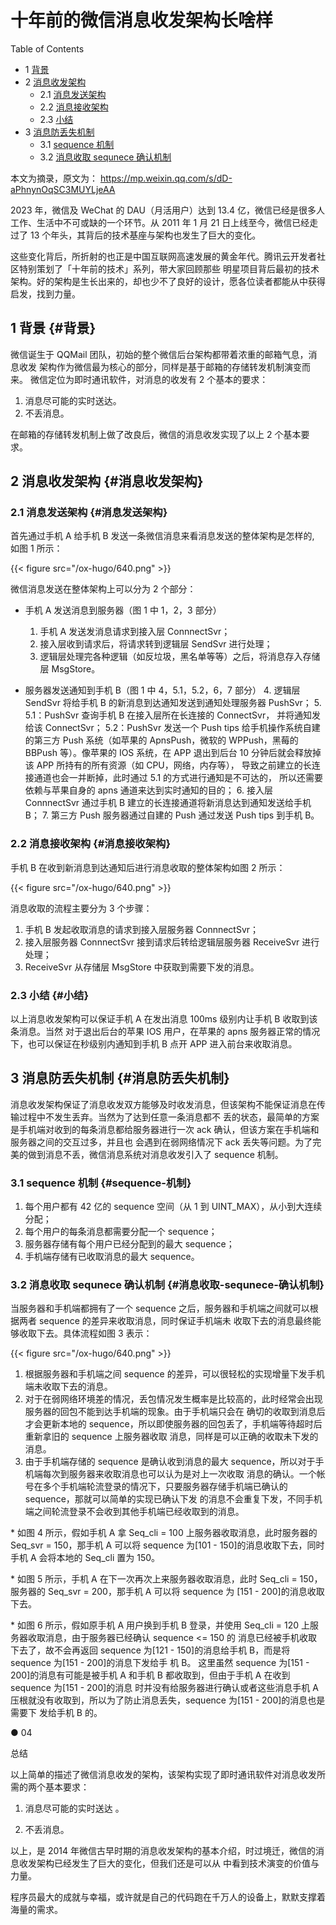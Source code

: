 # 十年前的微信消息收发架构长啥样


<div class="ox-hugo-toc toc has-section-numbers">

<div class="heading">Table of Contents</div>

- <span class="section-num">1</span> [背景](#背景)
- <span class="section-num">2</span> [消息收发架构](#消息收发架构)
    - <span class="section-num">2.1</span> [消息发送架构](#消息发送架构)
    - <span class="section-num">2.2</span> [消息接收架构](#消息接收架构)
    - <span class="section-num">2.3</span> [小结](#小结)
- <span class="section-num">3</span> [消息防丢失机制](#消息防丢失机制)
    - <span class="section-num">3.1</span> [sequence 机制](#sequence-机制)
    - <span class="section-num">3.2</span> [消息收取 sequnece 确认机制](#消息收取-sequnece-确认机制)

</div>
<!--endtoc-->


本文为摘录，原文为： https://mp.weixin.qq.com/s/dD-aPhnynOqSC3MUYLjeAA

2023 年，微信及 WeChat 的 DAU（月活用户）达到 13.4 亿，微信已经是很多人工作、生活中不可或缺的一个环节。从 2011 年 1 月
21 日上线至今，微信已经走过了 13 个年头，其背后的技术基座与架构也发生了巨大的变化。

这些变化背后，所折射的也正是中国互联网高速发展的黄金年代。腾讯云开发者社区特别策划了「十年前的技术」系列，带大家回顾那些
明星项目背后最初的技术架构。好的架构是生长出来的，却也少不了良好的设计，愿各位读者都能从中获得启发，找到力量。


## <span class="section-num">1</span> 背景 {#背景}

微信诞生于 QQMail 团队，初始的整个微信后台架构都带着浓重的邮箱气息，消息收发
架构作为微信最为核心的部分，同样是基于邮箱的存储转发机制演变而来。
微信定位为即时通讯软件，对消息的收发有 2 个基本的要求：

1.  消息尽可能的实时送达。
2.  不丢消息。

在邮箱的存储转发机制上做了改良后，微信的消息收发实现了以上 2 个基本要求。


## <span class="section-num">2</span> 消息收发架构 {#消息收发架构}


### <span class="section-num">2.1</span> 消息发送架构 {#消息发送架构}

首先通过手机 A 给手机 B 发送一条微信消息来看消息发送的整体架构是怎样的, 如图 1 所示：

{{< figure src="/ox-hugo/640.png" >}}

微信消息发送在整体架构上可以分为 2 个部分：

-   手机 A 发送消息到服务器（图 1 中 1，2，3 部分）
    1.  手机 A 发送发消息请求到接入层 ConnnectSvr；
    2.  接入层收到请求后，将请求转到逻辑层 SendSvr 进行处理；
    3.  逻辑层处理完各种逻辑（如反垃圾，黑名单等等）之后，将消息存入存储层 MsgStore。

-   服务器发送通知到手机 B（图 1 中 4，5.1，5.2，6，7 部分）
    4.  逻辑层 SendSvr 将给手机 B 的新消息到达通知发送到通知处理服务器 PushSvr；
    5.  5.1：PushSvr 查询手机 B 在接入层所在长连接的 ConnectSvr， 并将通知发给该 ConnectSvr；
        5.2：PushSvr 发送一个 Push tips 给手机操作系统自建的第三方 Push 系统（如苹果的
        ApnsPush，微软的 WPPush，黑莓的 BBPush 等）。像苹果的 IOS 系统，在 APP 退出到后台
        10 分钟后就会释放掉该 APP 所持有的所有资源（如 CPU，网络，内存等），
        导致之前建立的长连接通道也会一并断掉，此时通过 5.1 的方式进行通知是不可达的，
        所以还需要依赖与苹果自身的 apns 通道来达到实时通知的目的；
    6.  接入层 ConnnectSvr 通过手机 B 建立的长连接通道将新消息达到通知发送给手机 B；
    7.  第三方 Push 服务器通过自建的 Push 通过发送 Push tips 到手机 B。


### <span class="section-num">2.2</span> 消息接收架构 {#消息接收架构}

手机 B 在收到新消息到达通知后进行消息收取的整体架构如图 2 所示：

{{< figure src="/ox-hugo/640.png" >}}

消息收取的流程主要分为 3 个步骤：

1.  手机 B 发起收取消息的请求到接入层服务器 ConnnectSvr；
2.  接入层服务器 ConnnectSvr 接到请求后转给逻辑层服务器 ReceiveSvr 进行处理；
3.  ReceiveSvr 从存储层 MsgStore 中获取到需要下发的消息。


### <span class="section-num">2.3</span> 小结 {#小结}

以上消息收发架构可以保证手机 A 在发出消息 100ms 级别内让手机 B 收取到该条消息。当然 对于退出后台的苹果 IOS 用户，在苹果的
apns 服务器正常的情况下，也可以保证在秒级别内通知到手机 B 点开 APP 进入前台来收取消息。


## <span class="section-num">3</span> 消息防丢失机制 {#消息防丢失机制}

消息收发架构保证了消息收发双方能够及时收发消息，但该架构不能保证消息在传输过程中不发生丢弃。当然为了达到任意一条消息都不
丢的状态，最简单的方案是手机端对收到的每条消息都给服务器进行一次 ack 确认，但该方案在手机端和服务器之间的交互过多，并且也
会遇到在弱网络情况下 ack 丢失等问题。为了完美的做到消息不丢，微信消息系统对消息收发引入了 sequence 机制。


### <span class="section-num">3.1</span> sequence 机制 {#sequence-机制}

1.  每个用户都有 42 亿的 sequence 空间（从 1 到 UINT_MAX），从小到大连续分配；
2.  每个用户的每条消息都需要分配一个 sequence；
3.  服务器存储有每个用户已经分配到的最大 sequence；
4.  手机端存储有已收取消息的最大 sequence。


### <span class="section-num">3.2</span> 消息收取 sequnece 确认机制 {#消息收取-sequnece-确认机制}

当服务器和手机端都拥有了一个 sequence 之后，服务器和手机端之间就可以根据两者 sequence 的差异来收取消息，同时保证手机端未
收取下去的消息最终能够收取下去。具体流程如图 3 表示：

{{< figure src="/ox-hugo/640.png" >}}

1.  根据服务器和手机端之间 sequence 的差异，可以很轻松的实现增量下发手机端未收取下去的消息。
2.  对于在弱网络环境差的情况，丢包情况发生概率是比较高的，此时经常会出现服务器的回包不能到达手机端的现象。由于手机端只会在
    确切的收取到消息后才会更新本地的 sequence，所以即使服务器的回包丢了，手机端等待超时后重新拿旧的 sequence 上服务器收取
    消息，同样是可以正确的收取未下发的消息。
3.  由于手机端存储的 sequence 是确认收到消息的最大 sequence，所以对于手机端每次到服务器来收取消息也可以认为是对上一次收取
    消息的确认。一个帐号在多个手机端轮流登录的情况下，只要服务器存储手机端已确认的 sequence，那就可以简单的实现已确认下发
    的消息不会重复下发，不同手机端之间轮流登录不会收到其他手机端已经收取到的消息。

\*
如图 4 所示，假如手机 A 拿 Seq_cli = 100 上服务器收取消息，此时服务器的 Seq_svr =  150，那手机 A 可以将 sequence 为[101 -
150]的消息收取下去，同时手机 A 会将本地的 Seq_cli 置为 150。

\*
如图 5 所示，手机 A 在下一次再次上来服务器收取消息，此时 Seq_cli = 150，服务器的 Seq_svr = 200，那手机 A 可以将 sequence 为
[151 - 200]的消息收取下去。

\*
如图 6 所示，假如原手机 A 用户换到手机 B 登录，并使用 Seq_cli = 120 上服务器收取消息，由于服务器已经确认 sequence &lt;= 150 的
消息已经被手机收取下去了，故不会再返回 sequence 为[121 - 150]的消息给手机 B，而是将 sequence 为[151 - 200]的消息下发给手
机 B。
这里虽然 sequence 为[151 - 200]的消息有可能是被手机 A 和手机 B 都收取到，但由于手机 A 在收到 sequence 为[151 - 200]的消息
时并没有给服务器进行确认或者这些消息手机 A 压根就没有收取到，所以为了防止消息丢失，sequence 为[151 - 200]的消息也是需要下
发给手机 B 的。

● 04

总结

以上简单的描述了微信消息收发的架构，该架构实现了即时通讯软件对消息收发所需的两个基本要求：

1.  消息尽可能的实时送达 。

2.  不丢消息。

以上，是 2014 年微信古早时期的消息收发架构的基本介绍，时过境迁，微信的消息收发架构已经发生了巨大的变化，但我们还是可以从
中看到技术演变的价值与力量。

程序员最大的成就与幸福，或许就是自己的代码跑在千万人的设备上，默默支撑着海量的需求。

